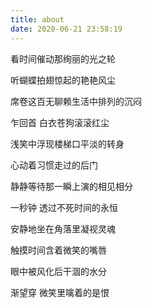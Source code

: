 ```yaml
---
title: about
date: 2020-06-21 23:58:19
---
```




看时间催动那绚丽的光之轮

听蝴蝶拍翅惊起的艳艳风尘

席卷这百无聊赖生活中排列的沉闷

乍回首 白衣苍狗滚滚红尘



浅笑中浮现楼梯口平淡的转身

心动着习惯走过的后门

静静等待那一瞬上演的相见相分

一秒钟 透过不死时间的永恒



安静地坐在角落里凝视灵魂

触摸时间含着微笑的嘴唇

眼中被风化后干涸的水分

渐望穿 微笑里噙着的是恨